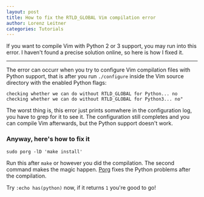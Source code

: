 ```yaml
---
layout: post
title: How to fix the RTLD_GLOBAL Vim compilation error
author: Lorenz Leitner
categories: Tutorials
---
```


If you want to compile Vim with Python 2 or 3 support, you may run into this 
error. I haven't found a precise solution online, so here is how I fixed it.

---

The error can occurr when you try to configure Vim compilation files with 
Python support, that is after you run `./configure` inside the Vim source 
directory with the enabled Python flags:

`checking whether we can do without RTLD_GLOBAL for Python... no`
`checking whether we can do without RTLD_GLOBAL for Python3... no"`

The worst thing is, this error just prints somwhere in the configuration
log, you have to grep for it to see it. The configuration still completes
and you can compile Vim afterwards, but the Python support doesn't work.


### Anyway, here's how to fix it
`sudo porg -lD 'make install'`

Run this after `make` or however you did the compilation.
The second command makes the magic happen. 
[Porg](https://aur.archlinux.org/packages/porg/) fixes the Python problems 
after the compilation.

Try `:echo has(python)` now, if it returns `1` you're good to go!
